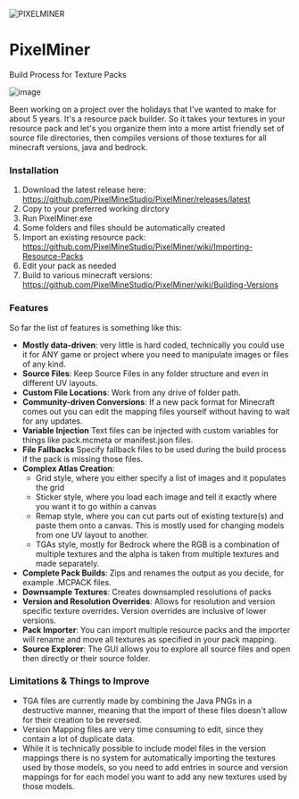 ![PIXELMINER](https://github.com/PixelMineStudio/PixelMiner/assets/6824189/dae85673-d7bf-42f5-8485-ce790923c45f)
# PixelMiner

Build Process for Texture Packs

![image](https://github.com/PixelMineStudio/PixelMiner/assets/6824189/4c984fce-561d-4dba-b8df-76e8f5b576c4)

Been working on a project over the holidays that I've wanted to make for about 5 years. It's a resource pack builder. So it takes your textures in your resource pack and let's you organize them into a more artist friendly set of source file directories, then compiles versions of those textures for all minecraft versions, java and bedrock.

### Installation

1. Download the latest release here: https://github.com/PixelMineStudio/PixelMiner/releases/latest
2. Copy to your preferred working dirctory
3. Run PixelMiner.exe
4. Some folders and files should be automatically created
5. Import an existing resource pack: https://github.com/PixelMineStudio/PixelMiner/wiki/Importing-Resource-Packs
6. Edit your pack as needed
7. Build to various minecraft versions: https://github.com/PixelMineStudio/PixelMiner/wiki/Building-Versions

### Features

So far the list of features is something like this:

- **Mostly data-driven**: very little is hard coded, technically you could use it for ANY game or project where you need to manipulate images or files of any kind.
- **Source Files**: Keep Source Files in any folder structure and even in different UV layouts.
- **Custom File Locations**: Work from any drive of folder path.
- **Community-driven Conversions**: If a new pack format for Minecraft comes out you can edit the mapping files yourself without having to wait for any updates.
- **Variable Injection** Text files can be injected with custom variables for things like pack.mcmeta or manifest.json files.
- **File Fallbacks** Specify fallback files to be used during the build process if the pack is missing those files.
- **Complex Atlas Creation**: 
    - Grid style, where you either specify a list of images and it populates the grid
    - Sticker style, where you load each image and tell it exactly where you want it to go within a canvas
    - Remap style, where you can cut parts out of existing texture(s) and paste them onto a canvas. This is mostly used for changing models from one UV layout to another.
    - TGAs style, mostly for Bedrock where the RGB is a combination of multiple textures and the alpha is taken from multiple textures and made separately.
- **Complete Pack Builds**: Zips and renames the output as you decide, for example .MCPACK files.
- **Downsample Textures**: Creates downsampled resolutions of packs
- **Version and Resolution Overrides**: Allows for resolution and version specific texture overrides. Version overrides are inclusive of lower versions.
- **Pack Importer**: You can import multiple resource packs and the importer will rename and move all textures as specified in your pack mapping.
- **Source Explorer**: The GUI allows you to explore all source files and open then directly or their source folder.

### Limitations & Things to Improve

- TGA files are currently made by combining the Java PNGs in a destructive manner, meaning that the import of these files doesn't allow for their creation to be reversed.
- Version Mapping files are very time consuming to edit, since they contain a lot of duplicate data.
- While it is technically possible to include model files in the version mappings there is no system for automatically importing the textures used by those models, so you need to add entries in source and version mappings for for each model you want to add any new textures used by those models.

